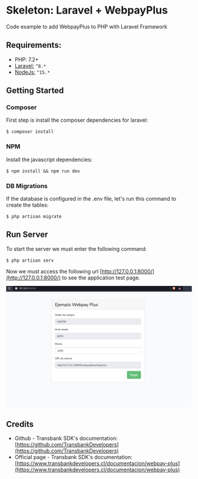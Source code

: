 
# Skeleton: Laravel + WebpayPlus
Code example to add WebpayPlus to PHP with Laravel Framework
 
## Requirements:

- PHP: 7.2+
- [Laravel:](https://laravel.com/) `^8.*`
- [NodeJs:](https://www.npmjs.com/) `^15.*`

## Getting Started
  
### Composer

First step is install the composer dependencies for laravel:

```SH
$ composer install
```

### NPM

Install the javascript dependencies:

```SH
$ npm install && npm run dev
```

### DB Migrations

If the database is configured in the .env file, let's run this command to create the tables:

```SH
$ php artisan migrate
```

## Run Server
To start the server we must enter the following command:

```SH
$ php artisan serv
```
Now we must access the following url [http://127.0.0.1:8000/](http://127.0.0.1:8000/) to see the application test page.

![Main Test Page](https://github.com/angelmaturanat/laravel-webpay-skeleton/blob/main/Readme-image-1.png)


## Credits

- Github - Transbank SDK's documentation:[https://github.com/TransbankDevelopers](https://github.com/TransbankDevelopers)
- Official page - Transbank SDK's documentation: [https://www.transbankdevelopers.cl/documentacion/webpay-plus](https://www.transbankdevelopers.cl/documentacion/webpay-plus)